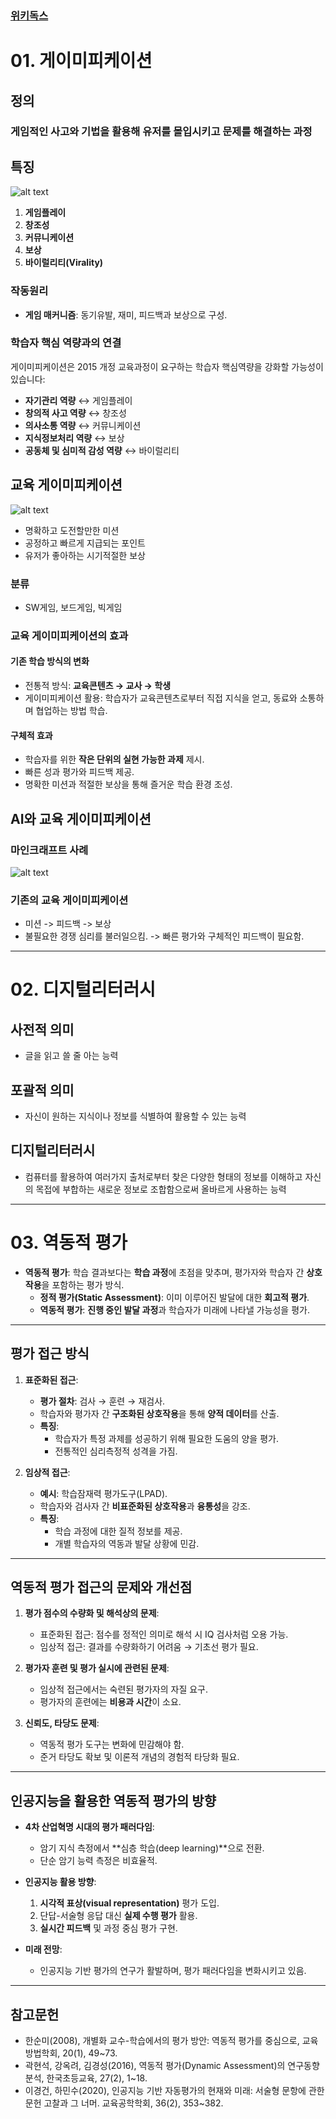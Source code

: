### [위키독스](https://wikidocs.net/120660)

# 01. 게이미피케이션
## 정의 
### 게임적인 사고와 기법을 활용해 유저를 몰입시키고 문제를 해결하는 과정

## 특징
![alt text](image.png)
1. **게임플레이**
2. **창조성**
3. **커뮤니케이션**
4. **보상**
5. **바이럴리티(Virality)**

### 작동원리
- **게임 매커니즘**: 동기유발, 재미, 피드백과 보상으로 구성.

### 학습자 핵심 역량과의 연결
게이미피케이션은 2015 개정 교육과정이 요구하는 학습자 핵심역량을 강화할 가능성이 있습니다:
- **자기관리 역량** ↔ 게임플레이
- **창의적 사고 역량** ↔ 창조성
- **의사소통 역량** ↔ 커뮤니케이션
- **지식정보처리 역량** ↔ 보상
- **공동체 및 심미적 감성 역량** ↔ 바이럴리티

## 교육 게이미피케이션
![alt text](image-1.png)
- 명확하고 도전할만한 미션
- 공정하고 빠르게 지급되는 포인트
- 유저가 좋아하는 시기적절한 보상

### 분류
- SW게임, 보드게임, 빅게임

### 교육 게이미피케이션의 효과

#### 기존 학습 방식의 변화
- 전통적 방식: **교육콘텐츠 → 교사 → 학생**
- 게이미피케이션 활용: 학습자가 교육콘텐츠로부터 직접 지식을 얻고, 동료와 소통하며 협업하는 방법 학습.

#### 구체적 효과
- 학습자를 위한 **작은 단위의 실현 가능한 과제** 제시.
- 빠른 성과 평가와 피드백 제공.
- 명확한 미션과 적절한 보상을 통해 즐거운 학습 환경 조성.

## AI와 교육 게이미피케이션

### 마인크래프트 사례
![alt text](image-2.png)

### 기존의 교육 게이미피케이션
- 미션 -> 피드백 -> 보상
- 불필요한 경쟁 심리를 불러일으킴. -> 빠른 평가와 구체적인 피드백이 필요함.

---

# 02. 디지털리터러시
## 사전적 의미
- 글을 읽고 쓸 줄 아는 능력
## 포괄적 의미
- 자신이 원하는 지식이나 정보를 식별하여 활용할 수 있는 능력
## 디지털리터러시
- 컴퓨터를 활용하여 여러가지 출처로부터 찾은 다양한 형태의 정보를 이해하고 자신의 목접에 부합하는 새로운 정보로 조합함으로써 올바르게 사용하는 능력


---

# 03. 역동적 평가
- **역동적 평가**: 학습 결과보다는 **학습 과정**에 초점을 맞추며, 평가자와 학습자 간 **상호작용**을 포함하는 평가 방식.
  - **정적 평가(Static Assessment)**: 이미 이루어진 발달에 대한 **회고적 평가**.
  - **역동적 평가**: **진행 중인 발달 과정**과 학습자가 미래에 나타낼 가능성을 평가.

---

## 평가 접근 방식
1. **표준화된 접근**:
   - **평가 절차**: 검사 → 훈련 → 재검사.
   - 학습자와 평가자 간 **구조화된 상호작용**을 통해 **양적 데이터**를 산출.
   - **특징**:
     - 학습자가 특정 과제를 성공하기 위해 필요한 도움의 양을 평가.
     - 전통적인 심리측정적 성격을 가짐.

2. **임상적 접근**:
   - **예시**: 학습잠재력 평가도구(LPAD).
   - 학습자와 검사자 간 **비표준화된 상호작용**과 **융통성**을 강조.
   - **특징**:
     - 학습 과정에 대한 질적 정보를 제공.
     - 개별 학습자의 역동과 발달 상황에 민감.

---

## 역동적 평가 접근의 문제와 개선점

1. **평가 점수의 수량화 및 해석상의 문제**:
   - 표준화된 접근: 점수를 정적인 의미로 해석 시 IQ 검사처럼 오용 가능.
   - 임상적 접근: 결과를 수량화하기 어려움 → 기초선 평가 필요.

2. **평가자 훈련 및 평가 실시에 관련된 문제**:
   - 임상적 접근에서는 숙련된 평가자의 자질 요구.
   - 평가자의 훈련에는 **비용과 시간**이 소요.

3. **신뢰도, 타당도 문제**:
   - 역동적 평가 도구는 변화에 민감해야 함.
   - 준거 타당도 확보 및 이론적 개념의 경험적 타당화 필요.

---

## 인공지능을 활용한 역동적 평가의 방향

- **4차 산업혁명 시대의 평가 패러다임**:
  - 암기 지식 측정에서 **심층 학습(deep learning)**으로 전환.
  - 단순 암기 능력 측정은 비효율적.

- **인공지능 활용 방향**:
  1. **시각적 표상(visual representation)** 평가 도입.
  2. 단답-서술형 응답 대신 **실제 수행 평가** 활용.
  3. **실시간 피드백** 및 과정 중심 평가 구현.

- **미래 전망**:
  - 인공지능 기반 평가의 연구가 활발하며, 평가 패러다임을 변화시키고 있음.

---

## 참고문헌

- 한순미(2008), 개별화 교수-학습에서의 평가 방안: 역동적 평가를 중심으로, 교육방법학회, 20(1), 49~73.
- 곽현석, 강옥려, 김경성(2016), 역동적 평가(Dynamic Assessment)의 연구동향 분석, 한국초등교육, 27(2), 1~18.
- 이경건, 하민수(2020), 인공지능 기반 자동평가의 현재와 미래: 서술형 문항에 관한 문헌 고찰과 그 너머. 교육공학학회, 36(2), 353~382.